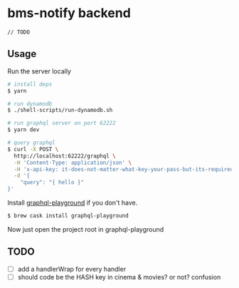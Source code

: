 # bms-notify backend

`// TODO`

## Usage

Run the server locally

```sh
# install deps
$ yarn

# run dynamodb
$ ./shell-scripts/run-dynamodb.sh

# run graphql server on port 62222
$ yarn dev

# query graphql
$ curl -X POST \
  http://localhost:62222/graphql \
  -H 'Content-Type: application/json' \
  -H 'x-api-key: it-does-not-matter-what-key-your-pass-but-its-required' \
  -d '{
	"query": "{ hello }"
}'
```

Install [graphql-playground](https://github.com/prisma/graphql-playground) if you don't have.

```sh
$ brew cask install graphql-playground
```

Now just open the project root in graphql-playground

## TODO

- [ ] add a handlerWrap for every handler
- [ ] should code be the HASH key in cinema & movies? or not? confusion
